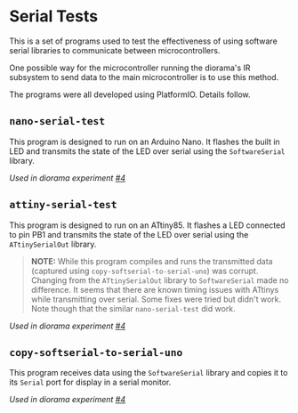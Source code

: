 # Serial Tests

This is a set of programs used to test the effectiveness of using software serial libraries to communicate between microcontrollers.

One possible way for the microcontroller running the diorama's IR subsystem to send data to the main microcontroller is to use this method.

The programs were all developed using PlatformIO. Details follow.

## `nano-serial-test`

This program is designed to run on an Arduino Nano. It flashes the built in LED and transmits the state of the LED over serial using the `SoftwareSerial` library.

_Used in diorama experiment [#4](https://cahamo.github.io/projects/diorama/experiment-4)_

## `attiny-serial-test`

This program is designed to run on an ATtiny85. It flashes a LED connected to pin PB1 and transmits the state of the LED over serial using the `ATtinySerialOut` library.

> **NOTE:** While this program compiles and runs the transmitted data (captured using `copy-softserial-to-serial-uno`) was corrupt. Changing from the `ATtinySerialOut` library to `SoftwareSerial` made no difference. It seems that there are known timing issues with ATtinys while transmitting over serial. Some fixes were tried but didn't work. Note though that the similar `nano-serial-test` did work.

_Used in diorama experiment [#4](https://cahamo.github.io/projects/diorama/experiment-4)_

## `copy-softserial-to-serial-uno`

This program receives data using the `SoftwareSerial` library and copies it to its `Serial` port for display in a serial monitor.

_Used in diorama experiment [#4](https://cahamo.github.io/projects/diorama/experiment-4)_
